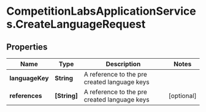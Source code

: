 # CompetitionLabsApplicationServices.CreateLanguageRequest

## Properties

Name | Type | Description | Notes
------------ | ------------- | ------------- | -------------
**languageKey** | **String** | A reference to the pre created language keys | 
**references** | **[String]** | A reference to the pre created language keys | [optional] 


